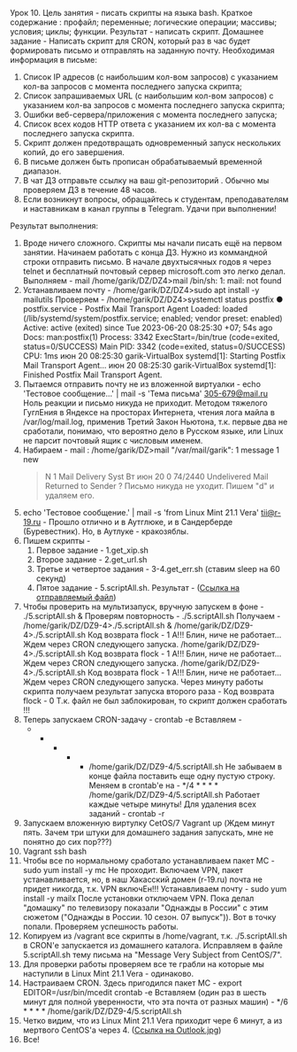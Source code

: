 Урок 10.
Цель занятия - писать скрипты на языка bash.
Краткое содержание :
	профайл;
	переменные;
	логические операции;
	массивы;
	условия;
	циклы;
	функции.
Результат - написать скрипт.
Домашнее задание - Написать скрипт для CRON, который раз в час будет формировать письмо и отправлять на заданную почту.
Необходимая информация в письме:
1. Список IP адресов (с наибольшим кол-вом запросов) с указанием кол-ва запросов c момента последнего запуска скрипта;
2. Список запрашиваемых URL (с наибольшим кол-вом запросов) с указанием кол-ва запросов c момента последнего запуска скрипта;
3. Ошибки веб-сервера/приложения c момента последнего запуска;
4. Список всех кодов HTTP ответа с указанием их кол-ва с момента последнего запуска скрипта.
5. Скрипт должен предотвращать одновременный запуск нескольких копий, до его завершения.
6. В письме должен быть прописан обрабатываемый временной диапазон.
7. В чат ДЗ отправьте ссылку на ваш git-репозиторий . Обычно мы проверяем ДЗ в течение 48 часов.
8. Если возникнут вопросы, обращайтесь к студентам, преподавателям и наставникам в канал группы в Telegram. Удачи при выполнении!

Результат выполнения:
1. Вроде ничего сложного. Скрипты мы начали писать ещё на первом занятии. Начинаем работать с конца ДЗ. Нужно из коммандной строки отправить письмо.
	В начале двухтысячных годов я через telnet и бесплатный почтовый сервер microsoft.com это легко делал.
	Выполняем - 
	mail
	/home/garik/DZ/DZ4>mail
	/bin/sh: 1: mail: not found	
2. Устанавливаем почту -
	/home/garik/DZ/DZ4>sudo apt install -y mailutils
	Проверяем -
	/home/garik/DZ/DZ4>systemctl status postfix
	● postfix.service - Postfix Mail Transport Agent
     Loaded: loaded (/lib/systemd/system/postfix.service; enabled; vendor preset: enabled)
     Active: active (exited) since Tue 2023-06-20 08:25:30 +07; 54s ago
       Docs: man:postfix(1)
    Process: 3342 ExecStart=/bin/true (code=exited, status=0/SUCCESS)
    Main PID: 3342 (code=exited, status=0/SUCCESS)
        CPU: 1ms
	июн 20 08:25:30 garik-VirtualBox systemd[1]: Starting Postfix Mail Transport Agent...
	июн 20 08:25:30 garik-VirtualBox systemd[1]: Finished Postfix Mail Transport Agent.
3. Пытаемся отправить почту не из вложенной виртуалки - 
	echo 'Тестовое сообщение...' | mail -s 'Тема письма' 305-679@mail.ru
	Ноль реакции и письмо никуда не приходит.
	Методом тяжелого ГуглЕния в Яндексе на просторах Интернета, чтения лога майла в /var/log/mail.log, применив Третий Закон Ньютона,
	т.к. первые два не сработали, понимаю, что вероятно дело в Русском языке, или Linux не парсит почтовый ящик с числовым именем.
4. Набираем - mail :
	/home/garik/DZ>mail
	"/var/mail/garik": 1 message 1 new
	>N   1 Mail Delivery Syst Вт июн 20 0  74/2440  Undelivered Mail Returned to Sender
	?
	Письмо никуда не уходит. Пишем "d" и удаляем его.
3. echo 'Тестовое сообщение.' | mail -s 'from Linux Mint 21.1 Vera' tii@r-19.ru -
	Прошло отлично и в Аутглюке, и в Сандерберде (Буревестник). Но, в Аутлуке - кракозяблы.
4. Пишем скрипты -
	1. Первое задание - 1.get_xip.sh
	2. Второе задание - 2.get_url.sh
	3. Третье и четвертое задания - 3-4.get_err.sh (ставим sleep на 60 секунд)
	4. Пятое задание - 5.scriptAll.sh. Результат - ([Ссылка на отправляемый файл](test.log))
5. Чтобы проверить на мультизапуск, вручную запускем в фоне -
	./5.scriptAll.sh &
	Проверям повторность - ./5.scriptAll.sh
	Получаем -
	/home/garik/DZ/DZ9-4>./5.scriptAll.sh &
	/home/garik/DZ/DZ9-4>./5.scriptAll.sh
	Код возврата flock -  1
	А!!! Блин, ниче не работает... Ждем через CRON следующего запуска.
	/home/garik/DZ/DZ9-4>./5.scriptAll.sh
	Код возврата flock -  1
	А!!! Блин, ниче не работает... Ждем через CRON следующего запуска.
	/home/garik/DZ/DZ9-4>./5.scriptAll.sh
	Код возврата flock -  1
	А!!! Блин, ниче не работает... Ждем через CRON следующего запуска.
	Через минуту работы скрипта получаем результат запуска второго раза -
	Код возврата flock -  0
	Т.к. файл не был заблокирован, то скрипт должен сработать !!!
6. Теперь запускаем CRON-задачу -
	crontab -e
	Вставляем - 
	* * * * * /home/garik/DZ/DZ9-4/5.scriptAll.sh 
	Не забываем в конце файла поставить еще одну пустую строку.
	Меняем в crontab'е на -
	*/4 * * * * /home/garik/DZ/DZ9-4/5.scriptAll.sh
	Работает каждые четыре минуты!
	Для удаления всех заданий -
	crontab -r
7. Запускаем вложенную виртулку CetOS/7
	Vagrant up
	(Ждем минут пять. Зачем три штуки для домашнего задания запускать, мне не понятно до сих пор???)	
8. Vagrant ssh bash
9. Чтобы все по нормальному сработало устанавливаем пакет MC -
	sudo yum install -y mc
	Не проходит. Включаем VPN, пакет устанавливается, но, в наш Хакасский домен (r-19.ru) почта не придет никогда, т.к. VPN включЕн!!!
	Устанавливаем почту -
	sudo yum install -y mailx
	После установки отключаем VPN. Пока делал "домашку" по телевизору показали "Однажды в России" с этим сюжетом ("Однажды в России. 10 сезон. 07 выпуск")). Вот в точку попали.
	Проверяем успешность работы.
11. Копируем из /vagrant все скрипты в /home/vagrant, т.к. ./5.scriptAll.sh в CRON'е запускается из домашнего каталога.
	Исправляем в файле 5.scriptAll.sh тему письма на "Message Very Subject from CentOS/7".
11. Для проверки работы проверяем все те грабли на которые мы наступили в Linux Mint 21.1 Vera - одинаково.
12. Настраиваем CRON. Здесь пригодился пакет MC -
	export EDITOR=/usr/bin/mcedit
	crontab -e
	Вставляем (один раз в шесть минут для полной уверенности, что эта почта от разных машин) - 
	*/6 * * * * /home/garik/DZ/DZ9-4/5.scriptAll.sh 
13. Четко видим, что из Linux Mint 21.1 Vera приходит чере 6 минут, а из мертвого CentOS'а через 4. ([Ссылка на Outlook.jpg](Outlook.jpg))
14. Все!
